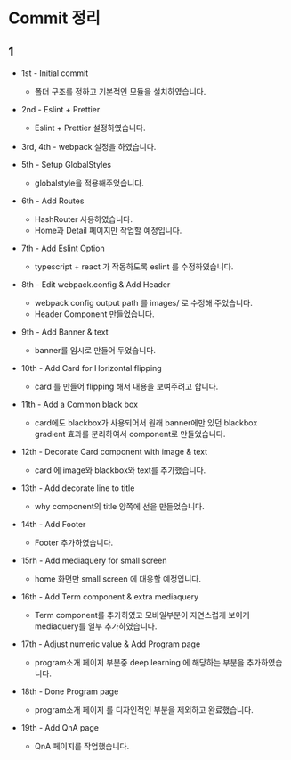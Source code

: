 # Commit 정리

## 1

-   1st - Initial commit
    -   폴더 구조를 정하고 기본적인 모듈을 설치하였습니다.
-   2nd - Eslint + Prettier
    -   Eslint + Prettier 설정하였습니다.
-   3rd, 4th - webpack 설정을 하였습니다.
-   5th - Setup GlobalStyles

    -   globalstyle을 적용해주었습니다.

-   6th - Add Routes

    -   HashRouter 사용하였습니다.
    -   Home과 Detail 페이지만 작업할 예정입니다.

-   7th - Add Eslint Option

    -   typescript + react 가 작동하도록 eslint 를 수정하였습니다.

-   8th - Edit webpack.config & Add Header

    -   webpack config output path 를 images/ 로 수정해 주었습니다.
    -   Header Component 만들었습니다.

-   9th - Add Banner & text

    -   banner를 임시로 만들어 두었습니다.

-   10th - Add Card for Horizontal flipping

    -   card 를 만들어 flipping 해서 내용을 보여주려고 합니다.

-   11th - Add a Common black box

    -   card에도 blackbox가 사용되어서 원래 banner에만 있던 blackbox gradient 효과를 분리하여서 component로 만들었습니다.

-   12th - Decorate Card component with image & text

    -   card 에 image와 blackbox와 text를 추가했습니다.

-   13th - Add decorate line to title

    -   why component의 title 양쪽에 선을 만들었습니다.

-   14th - Add Footer

    -   Footer 추가하였습니다.

-   15rh - Add mediaquery for small screen

    -   home 화면만 small screen 에 대응할 예정입니다.

-   16th - Add Term component & extra mediaquery
    -   Term component를 추가하였고 모바일부분이 자연스럽게 보이게 mediaquery를 일부 추가하였습니다.
-   17th - Adjust numeric value & Add Program page
    -   program소개 페이지 부분중 deep learning 에 해당하는 부분을 추가하였습니다.
-   18th - Done Program page
    -   program소개 페이지 를 디자인적인 부분을 제외하고 완료했습니다.
-   19th - Add QnA page
    -   QnA 페이지를 작업했습니다.
